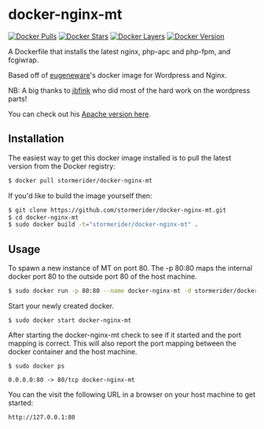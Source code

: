 # docker-nginx-mt

[![Docker Pulls](https://img.shields.io/docker/pulls/stormerider/docker-nginx-mt.svg)](https://img.shields.io/docker/pulls/stormerider/docker-nginx-mt.svg "Get your own image badge on shields.io")
[![Docker Stars](https://img.shields.io/docker/stars/stormerider/docker-nginx-mt.svg)](https://img.shields.io/docker/stars/stormerider/docker-nginx-mt.svg "Get your own image badge on shields.io")
[![Docker Layers](https://images.microbadger.com/badges/image/stormerider/docker-nginx-mt.svg)](https://microbadger.com/images/stormerider/docker-nginx-mt "Get your own image badge on microbadger.com")
[![Docker Version](https://images.microbadger.com/badges/version/stormerider/docker-nginx-mt.svg)](https://microbadger.com/images/stormerider/docker-nginx-mt "Get your own version badge on microbadger.com")

A Dockerfile that installs the latest nginx, php-apc and php-fpm, and fcgiwrap.

Based off of [eugeneware](https://github.com/eugeneware/docker-wordpress-nginx)'s docker image for Wordpress and Nginx.

NB: A big thanks to [jbfink](https://github.com/jbfink/) who did most of the hard work on the wordpress parts!

You can check out his [Apache version here](https://github.com/jbfink/docker-wordpress).

## Installation

The easiest way to get this docker image installed is to pull the latest version
from the Docker registry:

```bash
$ docker pull stormerider/docker-nginx-mt
```

If you'd like to build the image yourself then:

```bash
$ git clone https://github.com/stormerider/docker-nginx-mt.git
$ cd docker-nginx-mt
$ sudo docker build -t="stormerider/docker-nginx-mt" .
```

## Usage

To spawn a new instance of MT on port 80.  The -p 80:80 maps the internal docker port 80 to the outside port 80 of the host machine.

```bash
$ sudo docker run -p 80:80 --name docker-nginx-mt -d stormerider/docker-nginx-mt
```

Start your newly created docker.

```
$ sudo docker start docker-nginx-mt
```

After starting the docker-nginx-mt check to see if it started and the port mapping is correct.  This will also report the port mapping between the docker container and the host machine.

```
$ sudo docker ps

0.0.0.0:80 -> 80/tcp docker-nginx-mt
```

You can the visit the following URL in a browser on your host machine to get started:

```
http://127.0.0.1:80
```
